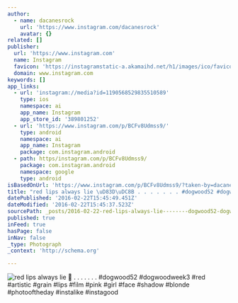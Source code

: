```yaml
---
author:
  - name: dacanesrock
    url: 'https://www.instagram.com/dacanesrock'
    avatar: {}
related: []
publisher:
  url: 'https://www.instagram.com'
  name: Instagram
  favicon: 'https://instagramstatic-a.akamaihd.net/h1/images/ico/favicon.ico/7cdab0872b15.ico'
  domain: www.instagram.com
keywords: []
app_links:
  - url: 'instagram://media?id=1190568529835510589'
    type: ios
    namespace: ai
    app_name: Instagram
    app_store_id: '389801252'
  - url: 'https://www.instagram.com/p/BCFv8Udmss9/'
    type: android
    namespace: ai
    app_name: Instagram
    package: com.instagram.android
  - path: https/instagram.com/p/BCFv8Udmss9/
    package: com.instagram.android
    namespace: google
    type: android
isBasedOnUrl: 'https://www.instagram.com/p/BCFv8Udmss9/?taken-by=dacanesrock'
title: "red lips always lie \uD83D\uDC8B . . . . . . . #dogwood52 #dogwoodweek3 #red #artistic #grain #lips #film #pink #girl #face #shadow #blonde #photooftheday #instalike #instagood"
datePublished: '2016-02-22T15:45:49.451Z'
dateModified: '2016-02-22T15:45:37.523Z'
sourcePath: _posts/2016-02-22-red-lips-always-lie--------dogwood52-dogwoodweek.md
published: true
inFeed: true
hasPage: false
inNav: false
_type: Photograph
_context: 'http://schema.org'

---
```

![red lips always lie  &period; &period; &period; &period; &period; &period; &period; &num;dogwood52 &num;dogwoodweek3 &num;red &num;artistic &num;grain &num;lips &num;film &num;pink &num;girl &num;face &num;shadow &num;blonde &num;photooftheday &num;instalike &num;instagood](https://scontent.cdninstagram.com/t51.2885-15/s640x640/sh0.08/e35/12724801_447301002132059_346419363_n.jpg?ig_cache_key=MTE5MDU2ODUyOTgzNTUxMDU4OQ%3D%3D.2)